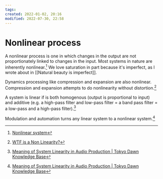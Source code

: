 ```yaml
---
tags:
created: 2022-01-02, 20:16
modified: 2022-07-30, 22:58
---
```


# Nonlinear process
A nonlinear process is one in which changes in the output are not proportionately linked to changes in the input. Most systems in nature are inherently nonlinear.[^1] We love saturation in part because it's imperfect, as I wrote about in [[Natural beauty is imperfect]].

Dynamics processing like compression and expansion are also nonlinear. Compression and expansion attempts to do nonlinearity without distortion.[^2]

A system is linear if is both homogenous (output is proportional to input) and additive (e.g. a high-pass filter and low-pass filter = a band pass filter = a low-pass and a high-pass filter).[^3]

Modulation and automation turns any linear system to a nonlinear system.[^3]

[^1]: [Nonlinear system](https://en.wikipedia.org/wiki/Nonlinear_system)
[^2]: [WTF is a Non Linearity?](https://www.youtube.com/watch?v=mytc7i0jm34)
[^3]: [Meaning of System Linearity in Audio Production | Tokyo Dawn Knowledge Base](https://docs.tokyodawn.net/meaning-of-system-linearity-in-audio-production/)